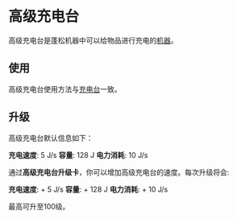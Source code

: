 # 高级充电台

高级充电台是蓬松机器中可以给物品进行充电的[机器](./Machines)。

## 使用

高级充电台使用方法与[充电台](https://slimefun-wiki.guizhanss.cn/Charging-Bench)一致。

## 升级

高级充电台默认信息如下：

**充电速度**: 5 J/s
**容量**: 128 J
**电力消耗**: 10 J/s

通过**高级充电台升级卡**，你可以增加高级充电台的速度。每次升级将会:

**充电速度**: + 5 J/s
**容量**: + 128 J
**电力消耗**: + 10 J/s

最高可升至100级。
